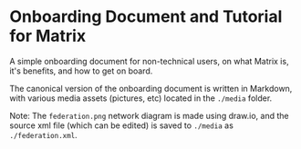 # Onboarding Document and Tutorial for Matrix
A simple onboarding document for non-technical users, on what Matrix is, it's benefits, and how to get on board.

The canonical version of the onboarding document is written in Markdown, with various media assets (pictures, etc) located in the `./media` folder.

Note: The `federation.png` network diagram is made using draw.io, and the source xml file (which can be edited) is saved to `./media` as `./federation.xml`.
